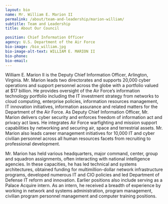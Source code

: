 ```yaml
---
layout: bio
name: Mr. William E. Marion II
permalink: /about/team-and-leadership/marion-william/
subtitle: Team and Leadership
title: About Our Council

position: Chief Information Officer
agency: U.S. Department of the Air Force
bio-image: /bio_william.jpg
bio-image-alt-text: WILLIAM E. MARION II
bio-phone:
bio-email:
---
```

William E. Marion II is the Deputy Chief Information Officer, Arlington, Virginia. Mr. Marion leads two directorates and supports 20,000 cyber operations and support personnel across the globe with a portfolio valued at $17 billion. He provides oversight of the Air Force’s information technology portfolio including the IT investment strategy from networks to cloud computing, enterprise policies, information resources management, IT innovation initiatives, information assurance and related matters for the Department of the Air Force. As Deputy Chief Information Officer, Mr. Marion delivers cyber security and enforces freedom of information act and privacy act laws. He integrates Air Force warfighting and mission support capabilities by networking and securing air, space and terrestrial assets. Mr. Marion also leads career management initiatives for 10,000 IT and cyber civilian personnel across all human resources facets from recruiting to professional development.

Mr. Marion has held various headquarters, major command, center, group and squadron assignments, often interacting with national intelligence agencies. In these capacities, he has led technical and systems architectures, obtained funding for multimillion-dollar network infrastructure programs, developed numerous IT and CIO policies and led Department of Defense IT reform and innovation. Earlier positions also include serving as a Palace Acquire intern. As an intern, he received a breadth of experience by working in network and systems administration, program management, civilian program personnel management and computer training positions.
